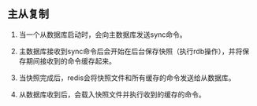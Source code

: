 ## 主从复制

1. 当一个从数据库启动时，会向主数据库发送sync命令。

2. 主数据库接收到sync命令后会开始在后台保存快照（执行rdb操作），并将保存期间接收到的命令缓存起来。

3. 当快照完成后，redis会将快照文件和所有缓存的命令发送给从数据库。

4. 从数据库收到后，会载入快照文件并执行收到的缓存的命令。



